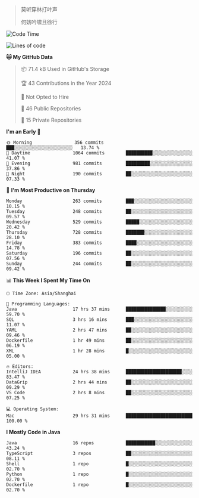 > 莫听穿林打叶声
> 
> 何妨吟啸且徐行

<!-- ![Github Stats](https://github-readme-stats.vercel.app/api?username=catch6&count_private=true&show_icons=true&theme=gruvbox) -->

<!-- ![Top Langs](https://github-readme-stats.vercel.app/api/top-langs/?username=catch6&layout=compact) -->

<!--START_SECTION:waka-->
![Code Time](http://img.shields.io/badge/Code%20Time-1%2C394%20hrs%2010%20mins-blue)

![Lines of code](https://img.shields.io/badge/From%20Hello%20World%20I%27ve%20Written-9.4%20million%20lines%20of%20code-blue)

**🐱 My GitHub Data** 

> 📦 71.4 kB Used in GitHub's Storage 
 > 
> 🏆 43 Contributions in the Year 2024
 > 
> 🚫 Not Opted to Hire
 > 
> 📜 46 Public Repositories 
 > 
> 🔑 15 Private Repositories 
 > 
**I'm an Early 🐤** 

```text
🌞 Morning                356 commits         ███░░░░░░░░░░░░░░░░░░░░░░   13.74 % 
🌆 Daytime                1064 commits        ██████████░░░░░░░░░░░░░░░   41.07 % 
🌃 Evening                981 commits         █████████░░░░░░░░░░░░░░░░   37.86 % 
🌙 Night                  190 commits         ██░░░░░░░░░░░░░░░░░░░░░░░   07.33 % 
```
📅 **I'm Most Productive on Thursday** 

```text
Monday                   263 commits         ███░░░░░░░░░░░░░░░░░░░░░░   10.15 % 
Tuesday                  248 commits         ██░░░░░░░░░░░░░░░░░░░░░░░   09.57 % 
Wednesday                529 commits         █████░░░░░░░░░░░░░░░░░░░░   20.42 % 
Thursday                 728 commits         ███████░░░░░░░░░░░░░░░░░░   28.10 % 
Friday                   383 commits         ████░░░░░░░░░░░░░░░░░░░░░   14.78 % 
Saturday                 196 commits         ██░░░░░░░░░░░░░░░░░░░░░░░   07.56 % 
Sunday                   244 commits         ██░░░░░░░░░░░░░░░░░░░░░░░   09.42 % 
```


📊 **This Week I Spent My Time On** 

```text
🕑︎ Time Zone: Asia/Shanghai

💬 Programming Languages: 
Java                     17 hrs 37 mins      ███████████████░░░░░░░░░░   59.70 % 
SQL                      3 hrs 16 mins       ███░░░░░░░░░░░░░░░░░░░░░░   11.07 % 
YAML                     2 hrs 47 mins       ██░░░░░░░░░░░░░░░░░░░░░░░   09.46 % 
Dockerfile               1 hr 49 mins        ██░░░░░░░░░░░░░░░░░░░░░░░   06.19 % 
XML                      1 hr 28 mins        █░░░░░░░░░░░░░░░░░░░░░░░░   05.00 % 

🔥 Editors: 
IntelliJ IDEA            24 hrs 38 mins      █████████████████████░░░░   83.47 % 
DataGrip                 2 hrs 44 mins       ██░░░░░░░░░░░░░░░░░░░░░░░   09.29 % 
VS Code                  2 hrs 8 mins        ██░░░░░░░░░░░░░░░░░░░░░░░   07.25 % 

💻 Operating System: 
Mac                      29 hrs 31 mins      █████████████████████████   100.00 % 
```

**I Mostly Code in Java** 

```text
Java                     16 repos            ███████████░░░░░░░░░░░░░░   43.24 % 
TypeScript               3 repos             ██░░░░░░░░░░░░░░░░░░░░░░░   08.11 % 
Shell                    1 repo              █░░░░░░░░░░░░░░░░░░░░░░░░   02.70 % 
Python                   1 repo              █░░░░░░░░░░░░░░░░░░░░░░░░   02.70 % 
Dockerfile               1 repo              █░░░░░░░░░░░░░░░░░░░░░░░░   02.70 % 
```




<!--END_SECTION:waka-->
